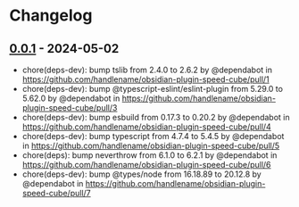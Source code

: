 # Changelog

## [0.0.1](https://github.com/handlename/obsidian-plugin-speed-cube/commits/0.0.1) - 2024-05-02
- chore(deps-dev): bump tslib from 2.4.0 to 2.6.2 by @dependabot in https://github.com/handlename/obsidian-plugin-speed-cube/pull/1
- chore(deps-dev): bump @typescript-eslint/eslint-plugin from 5.29.0 to 5.62.0 by @dependabot in https://github.com/handlename/obsidian-plugin-speed-cube/pull/3
- chore(deps-dev): bump esbuild from 0.17.3 to 0.20.2 by @dependabot in https://github.com/handlename/obsidian-plugin-speed-cube/pull/4
- chore(deps-dev): bump typescript from 4.7.4 to 5.4.5 by @dependabot in https://github.com/handlename/obsidian-plugin-speed-cube/pull/5
- chore(deps): bump neverthrow from 6.1.0 to 6.2.1 by @dependabot in https://github.com/handlename/obsidian-plugin-speed-cube/pull/6
- chore(deps-dev): bump @types/node from 16.18.89 to 20.12.8 by @dependabot in https://github.com/handlename/obsidian-plugin-speed-cube/pull/7
